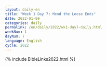```yaml
---
layout: daily-en
title: "Week 1 Day 7: Mend the Loose Ends"
date: 2022-01-09
categories: daily
permalink: /en/daily/2022/wk1-day7-daily.html
weekNum: 1
dayNum: 7
language: English
cycle: 2022
---
```


{% include BibleLinks2022.html %} 
